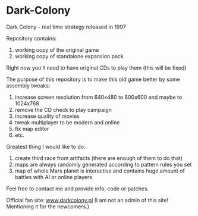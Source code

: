 # Dark-Colony
Dark Colony - real time strategy released in 1997

Repository contains:
1) working copy of the original game
2) working copy of standalone expansion pack

Right now you'll need to have original CDs to play them (this will be fixed)

The purpose of this repository is to make this old game better by some assembly tweaks:
1) increase screen resolution from 640x480 to 800x600 and maybe to 1024x768
2) remove the CD check to play campaign
3) increase quality of movies
4) tweak multiplayer to be modern and online
5) fix map editor
6) etc.

Greatest thing I would like to do:
1) create third race from artifacts (there are enough of them to do that)
2) maps are always randomly generated according to pattern rules you set
3) map of whole Mars planet is interactive and contains huge amount of battles with AI or online players

Feel free to contact me and provide info, code or patches.

Official fan site:
www.darkcolony.pl
(I am not an admin of this site! Mentioning it for the newcomers.)

